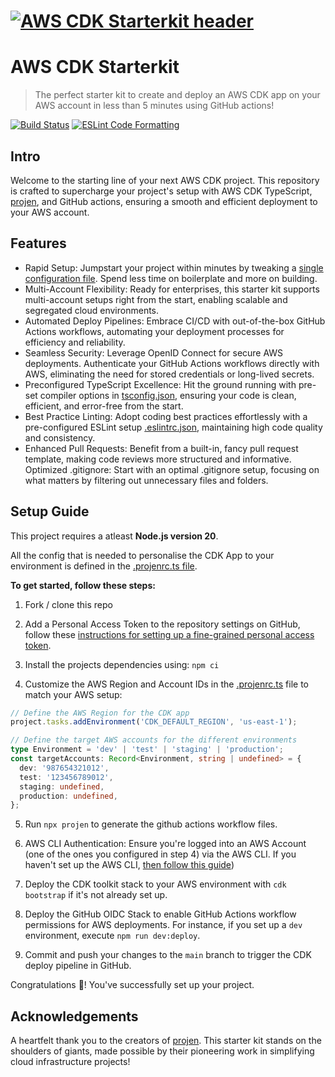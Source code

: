 # [![AWS CDK Starterkit header](https://raw.githubusercontent.com/dannysteenman/aws-cdk-starterkit/main/icons/github-header-image.png)](https://towardsthecloud.com)

# AWS CDK Starterkit

> The perfect starter kit to create and deploy an AWS CDK app on your AWS account in less than 5 minutes using GitHub actions!

[![Build Status](https://github.com/dannysteenman/aws-cdk-starterkit/actions/workflows/build.yml/badge.svg)](https://github.com/dannysteenman/aws-cdk-starterkit/actions/workflows/build.yml) [![ESLint Code Formatting](https://img.shields.io/badge/code_style-eslint-brightgreen.svg)](https://eslint.org)

## Intro

Welcome to the starting line of your next AWS CDK project. This repository is crafted to supercharge your project's setup with AWS CDK TypeScript, [projen](https://github.com/projen/projen), and GitHub actions, ensuring a smooth and efficient deployment to your AWS account.

## Features

- Rapid Setup: Jumpstart your project within minutes by tweaking a [single configuration file](./.projenrc.ts). Spend less time on boilerplate and more on building.
- Multi-Account Flexibility: Ready for enterprises, this starter kit supports multi-account setups right from the start, enabling scalable and segregated cloud environments.
- Automated Deploy Pipelines: Embrace CI/CD with out-of-the-box GitHub Actions workflows, automating your deployment processes for efficiency and reliability.
- Seamless Security: Leverage OpenID Connect for secure AWS deployments. Authenticate your GitHub Actions workflows directly with AWS, eliminating the need for stored credentials or long-lived secrets.
- Preconfigured TypeScript Excellence: Hit the ground running with pre-set compiler options in [tsconfig.json](./tsconfig.json), ensuring your code is clean, efficient, and error-free from the start.
- Best Practice Linting: Adopt coding best practices effortlessly with a pre-configured ESLint setup [.eslintrc.json](./.eslintrc.json), maintaining high code quality and consistency.
- Enhanced Pull Requests: Benefit from a built-in, fancy pull request template, making code reviews more structured and informative.
Optimized .gitignore: Start with an optimal .gitignore setup, focusing on what matters by filtering out unnecessary files and folders.

## Setup Guide

This project requires a atleast **Node.js version 20**.

All the config that is needed to personalise the CDK App to your environment is defined in the [.projenrc.ts file](./.projenrc.ts).

**To get started, follow these steps:**

1. Fork / clone this repo

2. Add a Personal Access Token to the repository settings on GitHub, follow these [instructions for setting up a fine-grained personal access token](https://projen.io/docs/integrations/github/#fine-grained-personal-access-token-beta).

3. Install the projects dependencies using: `npm ci`

4. Customize the AWS Region and Account IDs in the [.projenrc.ts](./.projenrc.ts) file to match your AWS setup:

```ts
// Define the AWS Region for the CDK app
project.tasks.addEnvironment('CDK_DEFAULT_REGION', 'us-east-1');

// Define the target AWS accounts for the different environments
type Environment = 'dev' | 'test' | 'staging' | 'production';
const targetAccounts: Record<Environment, string | undefined> = {
  dev: '987654321012',
  test: '123456789012',
  staging: undefined,
  production: undefined,
};
```

5. Run `npx projen` to generate the github actions workflow files.

6. AWS CLI Authentication: Ensure you're logged into an AWS Account (one of the ones you configured in step 4) via the AWS CLI. If you haven't set up the AWS CLI, [then follow this guide](https://towardsthecloud.com/set-up-aws-cli-aws-sso))

7. Deploy the CDK toolkit stack to your AWS environment with `cdk bootstrap` if it's not already set up.

8. Deploy the GitHub OIDC Stack to enable GitHub Actions workflow permissions for AWS deployments. For instance, if you set up a `dev` environment, execute `npm run dev:deploy`.

9. Commit and push your changes to the `main` branch to trigger the CDK deploy pipeline in GitHub.

Congratulations 🎉! You've successfully set up your project.

## Acknowledgements

A heartfelt thank you to the creators of [projen](https://github.com/projen/projen). This starter kit stands on the shoulders of giants, made possible by their pioneering work in simplifying cloud infrastructure projects!
